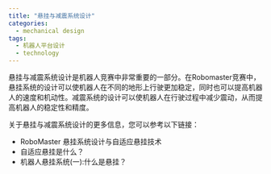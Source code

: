 ```yaml
---  
title: "悬挂与减震系统设计"  
categories:  
  - mechanical design  
tags: 
  - 机器人平台设计 
  - technology  
---  
```


悬挂与减震系统设计是机器人竞赛中非常重要的一部分。在Robomaster竞赛中，悬挂系统的设计可以使机器人在不同的地形上行驶更加稳定，同时也可以提高机器人的速度和机动性。减震系统的设计可以使机器人在行驶过程中减少震动，从而提高机器人的稳定性和精度。

关于悬挂与减震系统设计的更多信息，您可以参考以下链接：
- RoboMaster 悬挂系统设计与自适应悬挂技术
- 自适应悬挂是什么？
- 机器人悬挂系统(一):什么是悬挂？ 
